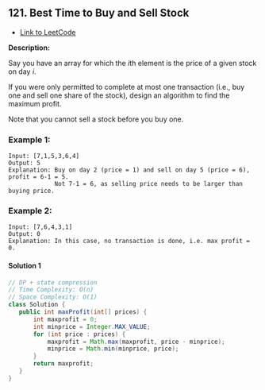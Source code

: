 ## 121. Best Time to Buy and Sell Stock

- [Link to LeetCode](https://leetcode.com/problems/best-time-to-buy-and-sell-stock/)

**Description:**



Say you have an array for which the *i*th element is the price of a given stock on day *i*.

If you were only permitted to complete at most one transaction (i.e., buy one and sell one share of the stock), design an algorithm to find the maximum profit.

Note that you cannot sell a stock before you buy one.



<!-- tabs:start -->

### **Example 1:**

```
Input: [7,1,5,3,6,4]
Output: 5
Explanation: Buy on day 2 (price = 1) and sell on day 5 (price = 6), profit = 6-1 = 5.
             Not 7-1 = 6, as selling price needs to be larger than buying price.
```

### **Example 2:**

```
Input: [7,6,4,3,1]
Output: 0
Explanation: In this case, no transaction is done, i.e. max profit = 0.
```

<!-- tabs:end -->





<!-- tabs:start -->

#### **Solution 1**



```java
// DP + state compression
// Time Complexity: O(n)
// Space Complexity: O(1)
class Solution {
   public int maxProfit(int[] prices) {
       int maxprofit = 0;
       int minprice = Integer.MAX_VALUE;
       for (int price : prices) {
           maxprofit = Math.max(maxprofit, price - minprice);
           minprice = Math.min(minprice, price);
       }
       return maxprofit;
   }
}
```





<!-- tabs:end -->



